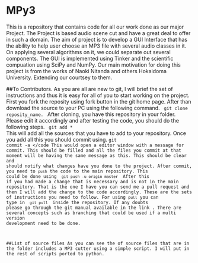 MPy3
====
This is a repository that contains code for all our work done as our major
Project. The Project is based audio scene cut and have a great deal to offer in
such a domain. The aim of project is to develop a GUI Interface that has the
ability to help user choose an MP3 file with several audio classes in it. On
applying several algorithms on it, we could separate out several components.
The GUI is implemented using Tinker and the scientific compuation using SciPy
and NumPy. Our main motivation for doing this project is from the works of
Naoki Nitanda and others Hokaidoma University. Extending our courtsey to them.


##To Contributors.
As you are all are new to git, I will brief the set of instructions and thus it is easy for all of you to start working on the project. First you fork the reposity using fork button in the git home page. After than download the source to your PC using the following command. 
<code>
git clone reposity_name.
</code>
After cloning, you have this repository in your folder. Please edit it accordingly and after testing the code, you should do the following steps.
<code>
git add *
</code>
This will add all the sources that you have to add to your repository. Once you add all this you should commit using.
<code>git commit  -a 
</code
This would open a editor window with a message for commit. This should be filled and all the files you commit at that moment will be having the same message as this. This should be clear and should notify what changes have you done to the project. After commit, you need to <code>push</code> the code to the main repository. This could be done using
<code>
git push -u origin master
</code>
After this if you had made a change that is necessary and is not in the main repository. That is the one I have you can send me a pull request and then I will add the change to the code accordingly. These are the sets of instructions you need to follow. For using <code>pull</code> you can type in
<code>
git pull
</code>  inside the repository. If any doubts please go through the git manual available in the link . There are several concepts such as branching that could be used if a multi version development need to be done.


##List of source files
As you can see the of source files that are in the folder includes a MP3 cutter using a simple script. I will put in the rest of scripts ported to python. 

